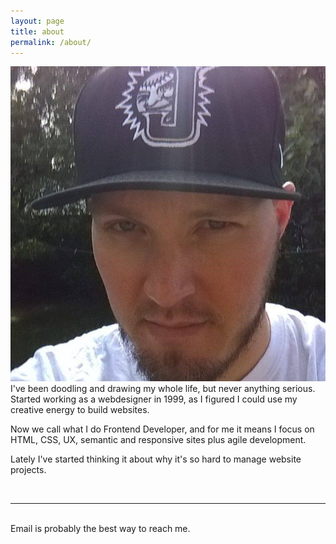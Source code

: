 ```yaml
---
layout: page
title: about
permalink: /about/
---
```


<img class="col one right" src="/img/profile.jpg">

<br/>
I've been doodling and drawing my whole life, but never anything serious. Started working as a webdesigner in 1999, as I figured I could use my creative energy to build websites.

Now we call what I do Frontend Developer, and for me it means I focus on HTML, CSS, UX, semantic and responsive sites plus agile development.

Lately I've started thinking it about why it's so hard to manage website projects.


<br/>
<hr/>
<br/>
<span class="contacticon center">
	<a href="mailto:janus@hasseriis.net"><i class="fa fa-envelope-square"></i></a>
	<a href="https://github.com/floede" target="_blank"><i class="fa fa-github-square"></i></a>
	<a href="https://www.linkedin.com/in/janushasseriis" target="_blank"><i class="fa fa-linkedin-square"></i></a>
	<a href="https://twitter.com/floede" target="_blank"><i class="fa fa-twitter-square"></i></a>
</span>

<div class="col three caption">
	Email is probably the best way to reach me.
</div>
